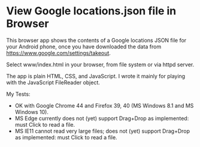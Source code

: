 # View Google locations.json file in Browser

This browser app shows the contents of a Google locations JSON file for your Android phone,
once you have downloaded the data from https://www.google.com/settings/takeout.

Select www/index.html in your browser, from file system or via httpd server.

The app is plain HTML, CSS, and JavaScript.  I wrote it mainly for playing with the JavaScript FileReader object.

My Tests:
- OK with Google Chrome 44 and Firefox 39, 40 (MS Windows 8.1 and MS Windows 10).
- MS Edge currently does not (yet) support Drag+Drop as implemented: must Click to read a file.
- MS IE11 cannot read very large files; does not (yet) support Drag+Drop as implemented: must Click to read a file.
